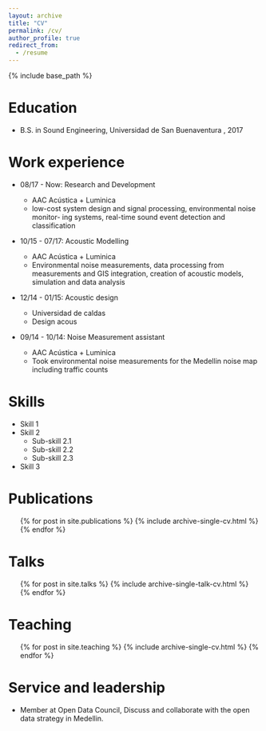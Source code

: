 ```yaml
---
layout: archive
title: "CV"
permalink: /cv/
author_profile: true
redirect_from:
  - /resume
---
```


{% include base_path %}

Education
======
* B.S. in Sound Engineering, Universidad de San Buenaventura , 2017

Work experience
======
* 08/17 - Now: Research and Development
  * AAC Acústica + Luminica
  * low-cost system design and signal processing, environmental noise monitor-
    ing systems, real-time sound event detection and classification

* 10/15 - 07/17: Acoustic Modelling
  * AAC Acústica + Luminica
  * Environmental noise measurements, data processing from measurements
    and GIS integration, creation of acoustic models, simulation and data analysis
    
* 12/14 - 01/15: Acoustic design
  * Universidad de caldas
  * Design acous
    
* 09/14 - 10/14: Noise Measurement assistant
  * AAC Acústica + Luminica
  * Took environmental noise measurements for the Medellin noise map including traffic counts
 
 
  
Skills
======
* Skill 1
* Skill 2
  * Sub-skill 2.1
  * Sub-skill 2.2
  * Sub-skill 2.3
* Skill 3

Publications
======
  <ul>{% for post in site.publications %}
    {% include archive-single-cv.html %}
  {% endfor %}</ul>
  
Talks
======
  <ul>{% for post in site.talks %}
    {% include archive-single-talk-cv.html %}
  {% endfor %}</ul>
  
Teaching
======
  <ul>{% for post in site.teaching %}
    {% include archive-single-cv.html %}
  {% endfor %}</ul>
  
Service and leadership
======
* Member at Open Data Council, Discuss and collaborate with the open data strategy in Medellin.
